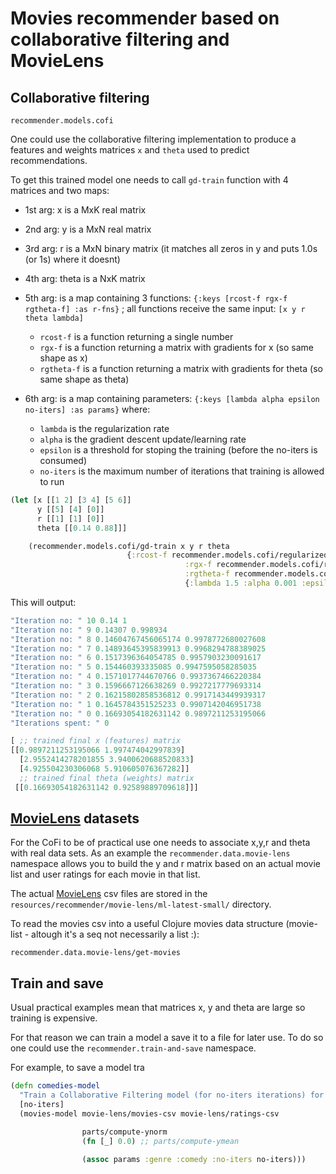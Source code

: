 # Movies recommender based on collaborative filtering and MovieLens

## Collaborative filtering

```recommender.models.cofi```

One could use the collaborative filtering implementation to produce a features and weights matrices `x` and `theta` used to predict recommendations.

To get this trained model one needs to call `gd-train` function with 4 matrices and two maps:

* 1st arg: x is a MxK real matrix
* 2nd arg: y is a MxN real matrix
* 3rd arg: r is a MxN binary matrix (it matches all zeros in y and puts 1.0s (or 1s) where it doesnt)
* 4th arg: theta is a NxK matrix

* 5th arg: is a map containing 3 functions: `{:keys [rcost-f rgx-f rgtheta-f] :as r-fns}` ; all functions receive the same input: `[x y r theta lambda]`

  * `rcost-f` is a function returning a single number 
  * `rgx-f` is a function returning a matrix with gradients for x (so same shape as x)
  * `rgtheta-f` is a function returning a matrix with gradients for theta (so same shape as theta)

* 6th arg: is a map containing parameters: `{:keys [lambda alpha epsilon no-iters] :as params}` where:

  * `lambda` is the regularization rate
  * `alpha` is the gradient descent update/learning rate
  * `epsilon` is a threshold for stoping the training (before the no-iters is consumed)
  * `no-iters` is the maximum number of iterations that training is allowed to run

```Clojure
(let [x [[1 2] [3 4] [5 6]]
      y [[5] [4] [0]]
      r [[1] [1] [0]]
      theta [[0.14 0.88]]]

    (recommender.models.cofi/gd-train x y r theta
    				      {:rcost-f recommender.models.cofi/regularized-linear-cost
                                       :rgx-f recommender.models.cofi/regularized-gradx 
                                       :rgtheta-f recommender.models.cofi/regularized-gradtheta}
                                       {:lambda 1.5 :alpha 0.001 :epsilon 0.01 :no-iters 10}))				       
```	

This will output:

```Clojure
"Iteration no: " 10 0.14 1
"Iteration no: " 9 0.14307 0.998934
"Iteration no: " 8 0.14604767456065174 0.9978772680027608
"Iteration no: " 7 0.14893645395839913 0.9968294788389025
"Iteration no: " 6 0.1517396364054785 0.9957903230091617
"Iteration no: " 5 0.154460393335085 0.9947595058285035
"Iteration no: " 4 0.1571017744670766 0.9937367466220384
"Iteration no: " 3 0.1596667126638269 0.9927217779693314
"Iteration no: " 2 0.16215802858536812 0.9917143449939317
"Iteration no: " 1 0.1645784351525233 0.9907142046951738
"Iteration no: " 0 0.16693054182631142 0.9897211253195066
"Iterations spent: " 0

[ ;; trained final x (features) matrix
[[0.9897211253195066 1.997474042997839]
  [2.9552414278201855 3.9400620688520833]
  [4.925504230306068 5.910605076367282]]
  ;; trained final theta (weights) matrix
 [[0.16693054182631142 0.92589889709618]]]
 ```


## [MovieLens](https://grouplens.org/datasets/movielens/) datasets

For the CoFi to be of practical use one needs to associate x,y,r and theta with real data sets. As an example the `recommender.data.movie-lens` namespace allows you to build the y and r matrix based on an actual movie list and user ratings for each movie in that list.

The actual [MovieLens](https://grouplens.org/datasets/movielens/) csv files are stored in the `resources/recommender/movie-lens/ml-latest-small/` directory.

To read the movies csv into a useful Clojure movies data structure (movie-list - altough it's a seq not necessarily a list :):

`recommender.data.movie-lens/get-movies`

## Train and save

Usual practical examples mean that matrices x, y and theta are large so training is expensive.

For that reason we can train a model a save it to a file for later use.
To do so one could use the `recommender.train-and-save` namespace.

For example, to save a model tra

```Clojure
(defn comedies-model
  "Train a Collaborative Filtering model (for no-iters iterations) for all comedies in a MovieLens data set and serialize it to disk"
  [no-iters]
  (movies-model movie-lens/movies-csv movie-lens/ratings-csv

                parts/compute-ynorm
                (fn [_] 0.0) ;; parts/compute-ymean 

                (assoc params :genre :comedy :no-iters no-iters)))
```

